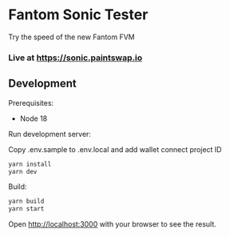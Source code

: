 # Fantom Sonic Tester

Try the speed of the new Fantom FVM

### Live at https://sonic.paintswap.io

## Development

Prerequisites:

* Node 18

Run development server:

Copy .env.sample to .env.local and add wallet connect project ID

```bash
yarn install
yarn dev
```

Build:

```bash
yarn build
yarn start
```

Open [http://localhost:3000](http://localhost:3000) with your browser to see the result.